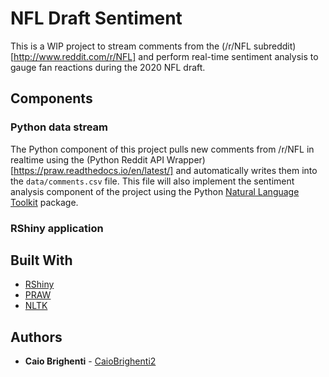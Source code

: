 # NFL Draft Sentiment

This is a WIP project to stream comments from the (/r/NFL subreddit)[http://www.reddit.com/r/NFL] and perform real-time sentiment analysis to gauge fan reactions during the 2020 NFL draft.

## Components

### Python data stream

The Python component of this project pulls new comments from /r/NFL in realtime using the (Python Reddit API Wrapper)[https://praw.readthedocs.io/en/latest/] and automatically writes them into the ```data/comments.csv``` file. This file will also implement the sentiment analysis component of the project using the Python [Natural Language Toolkit](https://www.nltk.org/) package.

### RShiny application

## Built With

* [RShiny](https://shiny.rstudio.com/)
* [PRAW](https://praw.readthedocs.io/en/latest/)
* [NLTK](https://www.nltk.org/)


## Authors

* **Caio Brighenti** - [CaioBrighenti2](https://twitter.com/CaioBrighenti2)

